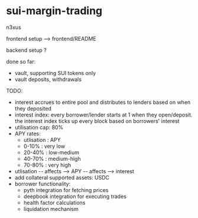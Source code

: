 # sui-margin-trading
n3xus

frontend setup --> frontend/README

backend setup ?

done so far:
- vault, supporting SUI tokens only
- vault deposits, withdrawals


TODO:
- interest accrues to entire pool and distributes to lenders based on when they deposited
- interest index: every borrower/lender starts at 1 when they open/deposit. the interest index ticks up every block based on borrowers' interest
- utilisation cap: 80%
- APY rates:
    - utlisation : APY
    - 0-10% : very low
    - 20-40% : low-medium
    - 40-70% : medium-high
    - 70-80% : very high
- utlisation -- affects --> APY -- affects --> interest
- add collateral supported assets: USDC
- borrower functionality:
    - pyth integration for fetching prices
    - deepbook integration for executing trades
    - health factor calculations
    - liquidation mechanism